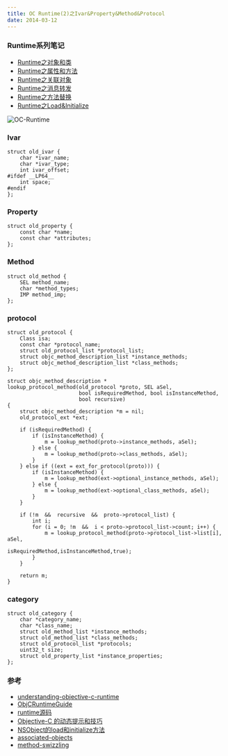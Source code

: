 ```yaml
---
title: OC Runtime(2)之Ivar&Property&Method&Protocol
date: 2014-03-12
---
```


### Runtime系列笔记

* [Runtime之对象和类](/2014/03/07/OC-Runtime-1-Object&Class/)
* [Runtime之属性和方法](/2014/03/12/OC-Runtime-2-Ivar&Property&Method&Protocol/)
* [Runtime之关联对象](/2014/03/18/OC-Runtime-3-Associated%20Objects/)
* [Runtime之消息转发](/2014/03/21/OC-Runtime-4-Message%20Forwarding/)
* [Runtime之方法替换](/2014/04/02/OC-Runtime-5-Method%20Swizzling/)
* [Runtime之Load&Initialize](/2014/04/09/OC-Runtime-6-Load&Initialize/)

![OC-Runtime](/images/OC-Runtime.png)


### Ivar

```
struct old_ivar {
    char *ivar_name;
    char *ivar_type;
    int ivar_offset;
#ifdef __LP64__
    int space;
#endif
};
```


### Property

```
struct old_property {
    const char *name;
    const char *attributes;
};
```

### Method

```
struct old_method {
    SEL method_name;
    char *method_types;
    IMP method_imp;
};
```


### protocol

```
struct old_protocol {
    Class isa;
    const char *protocol_name;
    struct old_protocol_list *protocol_list;
    struct objc_method_description_list *instance_methods;
    struct objc_method_description_list *class_methods;
};
```

```
struct objc_method_description *
lookup_protocol_method(old_protocol *proto, SEL aSel, 
                       bool isRequiredMethod, bool isInstanceMethod, 
                       bool recursive)
{
    struct objc_method_description *m = nil;
    old_protocol_ext *ext;

    if (isRequiredMethod) {
        if (isInstanceMethod) {
            m = lookup_method(proto->instance_methods, aSel);
        } else {
            m = lookup_method(proto->class_methods, aSel);
        }
    } else if ((ext = ext_for_protocol(proto))) {
        if (isInstanceMethod) {
            m = lookup_method(ext->optional_instance_methods, aSel);
        } else {
            m = lookup_method(ext->optional_class_methods, aSel);
        }
    }

    if (!m  &&  recursive  &&  proto->protocol_list) {
        int i;
        for (i = 0; !m  &&  i < proto->protocol_list->count; i++) {
            m = lookup_protocol_method(proto->protocol_list->list[i], aSel, 
                                       isRequiredMethod,isInstanceMethod,true);
        }
    }

    return m;
}
```



### category

```
struct old_category {
    char *category_name;
    char *class_name;
    struct old_method_list *instance_methods;
    struct old_method_list *class_methods;
    struct old_protocol_list *protocols;
    uint32_t size;
    struct old_property_list *instance_properties;
};
```


### 参考

* [understanding-objective-c-runtime](http://cocoasamurai.blogspot.jp/2010/01/understanding-objective-c-runtime.html)
* [ObjCRuntimeGuide](https://developer.apple.com/library/mac/documentation/Cocoa/Conceptual/ObjCRuntimeGuide/Introduction/Introduction.html#//apple_ref/doc/uid/TP40008048)
* [runtime源码](http://opensource.apple.com/tarballs/objc4/)
* [Objective-C 的动态提示和技巧](http://blog.jobbole.com/45963/)
* [NSObject的load和initialize方法](http://www.cocoachina.com/ios/20150104/10826.html)
* [associated-objects](http://esoftmobile.com/2014/02/18/associated-objects/)
* [method-swizzling](http://esoftmobile.com/2014/02/19/method-swizzling/)

















